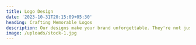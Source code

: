 ```yaml
---
title: Logo Design
date: '2023-10-31T20:15:09+05:30'
heading: Crafting Memorable Logos
description: Our designs make your brand unforgettable. They're not just symbols; they're stories in themselves, narrating your essence. With a deep understanding of design principles and years of experience, we create logos that are not only visually appealing but also emotionally engaging. The logos we craft resonate with your audience and sets your brand apart from the competition. 
image: /uploads/stock-1.jpg
---
```

